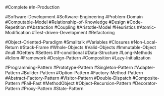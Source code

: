 
#Complete #In-Production 

#Software-Development #Software-Engineering #Problem-Domain #Computable-Model #Relationship-of-Knowledge #Design #Code-Repetition #Abstraction #Coupling #Aristotle-Model #Heuristics  #Atomic-Modification #Test-driven-Development #Refactoring

#Object-Oriented-Paradigm #Smalltalk #Variables #Closures #Non-Local-Return
#Stack-Frame #Whole-Objects #Valid-Objects #Immutable-Object #null #Getters #Setters #If-conditional #Data-Structure #Long-Methods #Idiom #Framework #Design-Pattern #Composition #Lazy-Initialization

#Programming-Pattern #Prototype-Pattern #Singleton-Pattern #Adapter-Pattern #Builder-Pattern #Option-Pattern #Factory-Method-Pattern #Abstract-Factory-Pattern #Visitor-Pattern #Double-Dispatch #Composite-Pattern #Fail-Fast #MethodObject #Object-Recursion-Pattern #Decorator-Pattern #Proxy-Pattern #State-Pattern